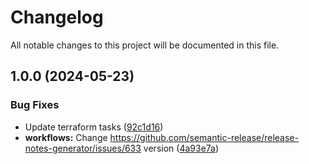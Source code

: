 # Changelog

All notable changes to this project will be documented in this file.

## 1.0.0 (2024-05-23)


### Bug Fixes

* Update terraform tasks ([92c1d16](https://github.com/saydulaev/taskfile/commit/92c1d1656934bae1bf41dbe03c0818316ce771cc))
* **workflows:** Change https://github.com/semantic-release/release-notes-generator/issues/633 version ([4a93e7a](https://github.com/saydulaev/taskfile/commit/4a93e7a7cc3ebc75d43700e874fa7e27f50d94cb))
